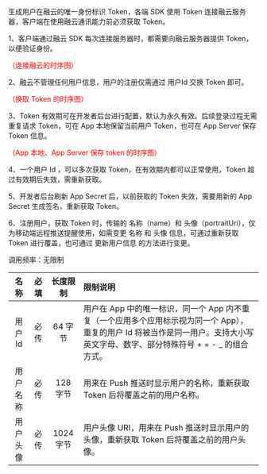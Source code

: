 生成用户在融云的唯一身份标识 Token，各端 SDK 使用 Token 连接融云服务器，客户端在使用融云通讯能力前必须获取 Token。

1、客户端通过融云 SDK 每次连接服务器时，都需要向融云服务器提供 Token，以便验证身份。

<span style="color:red;">（连接融云的时序图）</span>

2、融云不管理任何用户信息，用户的注册仅需通过 用户Id 交换 Token 即可。

<span style="color:red;">（换取 Token 的时序图）</span>

3、Token 有效期可在开发者后台进行配置，默认为永久有效。后续登录过程无需重复请求 Token，可在 App 本地保留当前用户 Token，也可在 App Server 保存 Token 信息。

<span style="color:red;">（App 本地、App Server 保存 token 的时序图）</span>

4、一个用户 Id ，可以多次获取 Token，在有效期内都可以正常使用，Token 超过有效期后失效，需重新获取。

5、开发者后台刷新 App Secret 后，以前获取的 Token 失效，需要用新的 App Secret 生成签名，重新获取 Token。

6、注册用户，获取 Token 时，传输的 名称（name）和 头像（portraitUri），仅为移动端远程推送提醒使用，如需变更 名称 和 头像 信息，可通过重新获取 Token 进行覆盖，也可通过 更新用户信息 的方法进行变更。

调用频率：无限制

|名称|必填|长度限制|限制说明|
| :---------:| :---------:|:---------:| :-------|
|用户 Id|必传|64 字节|用户在 App 中的唯一标识，同一个 App 内不重复（一个应用多个应用标示视为同一个 App），重复的用户 Id 将被当作是同一用户。支持大小写英文字母、数字、部分特殊符号 + = - _ 的组合方式。|
|用户名称|必传|128 字节|用来在 Push 推送时显示用户的名称，重新获取 Token 后将覆盖之前的用户名称。|
|用户头像|必传|1024 字节|用户头像 URI，用来在 Push 推送时显示用户的头像，重新获取 Token 后将覆盖之前的用户头像。|

